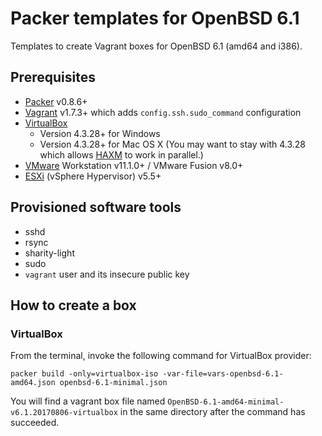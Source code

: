 # Packer templates for OpenBSD 6.1

Templates to create Vagrant boxes for OpenBSD 6.1 (amd64 and i386).


## Prerequisites

* [Packer] v0.8.6+
* [Vagrant] v1.7.3+ which adds `config.ssh.sudo_command` configuration
* [VirtualBox]
	* Version 4.3.28+ for Windows
	* Version 4.3.28+ for Mac OS X (You may want to stay with 4.3.28 which allows [HAXM] to work in parallel.)
* [VMware] Workstation v11.1.0+ / VMware Fusion v8.0+
* [ESXi] (vSphere Hypervisor) v5.5+

[ESXi]: http://www.vmware.com/products/vsphere-hypervisor
        "Free VMware vSphere Hypervisor, Free Virtualization (ESXi)"
[HAXM]: https://software.intel.com/en-us/android/articles/intel-hardware-accelerated-execution-manager
        "Intel&reg; Hardware Accelerated Execution Manager"
[Packer]: https://www.packer.io/ "Packer by HashiCorp"
[Vagrant]: https://www.vagrantup.com/ "Vagrant"
[VirtualBox]: https://www.virtualbox.org/ "Oracle VM VirtualBox"
[VMware]: http://www.vmware.com/ "VMware Virtualization for Desktop &amp; Server, Application, Public &amp; Hybrid Clouds"


## Provisioned software tools

* sshd
* rsync
* sharity-light
* sudo
* `vagrant` user and its insecure public key


## How to create a box

### VirtualBox

From the terminal, invoke the following command for VirtualBox provider:

    packer build -only=virtualbox-iso -var-file=vars-openbsd-6.1-amd64.json openbsd-6.1-minimal.json

You will find a vagrant box file named `OpenBSD-6.1-amd64-minimal-v6.1.20170806-virtualbox`
in the same directory after the command has succeeded.

Then you can add the box named `OpenBSD-6.1-amd64-minimal-v6.1.20170806-virtualbox`
to your box list by the following command:

    vagrant box add OpenBSD-6.1-amd64-minimal-v6.1.20170806-virtualbox.box --name OpenBSD-6.1-amd64-minimal-v6.1.20170806-virtualbox

### VMware

From the terminal, invoke the following command for VMware provider:

    packer build -only=vmware-iso -var-file=vars-openbsd-6.1-amd64.json openbsd-6.1-minimal.json

You will find a vagrant box file named `OpenBSD-6.1-amd64-minimal-v6.1.20170806-vmware.box`
in the same directory after the command has succeeded.

Then you can add the box named `OpenBSD-6.1-amd64-minimal-v6.1.20170806-vmawre`
to your box list by the following command:

    vagrant box add OpenBSD-6.1-amd64-minimal-v6.1.20170806-vmware.box --name OpenBSD-6.1-amd64-minimal-v6.1.20170806-vmware

In the `output` directory you will also find a VM image that can be directly
imported to VMware.


## Default settings

These default settings below are done by the file `Vagrantfile.OpenBSD-sh`
which will be included in the box.  Users can override this setting by users'
own `Vagrantfile`s.

### Synced Folder

Due to Vagrant limitation of OpenBSD support, Synced Folder of this box is
disabled by default.

### SSH Shell

Because Bash is not the standard shell for OpenBSD, default shell for non-
interactive SSH connection of this box is set to `/bin/sh`.


## Building a VM image on ESXi

In order to build a VM image on ESXi, you need to provide the following
environment variables:

* `REMOTE_HOST` - ESXi host name or IP address
* `REMOTE_USERNAME` - ESXi login user name
* `REMOTE_PASSWORD` - ESXi login password
* `REMOTE_DATASTORE` - ESXi datastore name where a VM image will be created

You also have to enable SSH and VNC on ESXi host.

The following command will build a VM image on your ESXi:

    packer build -only=esxi-iso -var-file=vars-openbsd-6.1-amd64.json openbsd-6.1-minimal.json

(Note that created VM will be unregistered from your Inventory.)


## Variants

`sudo` is enabled with all variants.

* `packer build -var-file=vars-openbsd-6.1-amd64.json openbsd-6.1-minimal.json` - OpenBSD 6.1 (amd64)
* `packer build -var-file=vars-openbsd-6.1-amd64.json openbsd-6.1-ansible.json` - OpenBSD 6.1 (amd64) with [Ansible]+[Testinfra]
* `packer build -var-file=vars-openbsd-6.1-amd64.json openbsd-6.1-x11.json` - OpenBSD 6.1 (amd64) with [X11]
* `packer build -var-file=vars-openbsd-6.1-amd64.json openbsd-6.1-dwm.json` - OpenBSD 6.1 (amd64) with X11 + [dwm] + [dmenu] + [st] + [SLiM]
* `packer build -var-file=vars-openbsd-6.1-amd64.json openbsd-6.1-xfce.json` - OpenBSD 6.1 (amd64) with [Xfce] + SLiM
* `packer build -var-file=vars-openbsd-6.1-i386.json openbsd-6.1-minimal.json` - OpenBSD 6.1 (i386)
* `packer build -var-file=vars-openbsd-6.1-i386.json openbsd-6.1-ansible.json` - OpenBSD 6.1 (i386) with Ansible+Testinfra
* `packer build -var-file=vars-openbsd-6.1-i386.json openbsd-6.1-x11.json` - OpenBSD 6.1 (i386) with X11
* `packer build -var-file=vars-openbsd-6.1-i386.json openbsd-6.1-dwm.json` - OpenBSD 6.1 (i386) with X11 + dwm + dmenu + st + SLiM
* `packer build -var-file=vars-openbsd-6.1-i386.json openbsd-6.1-xfce.json` - OpenBSD 6.1 (i386) with Xfce + SLiM

[Ansible]: https://www.ansible.com/ "Ansible is Simple IT Automation"
[dmenu]: http://tools.suckless.org/dmenu/ "dmenu | suckless.org tools"
[dwm]: http://dwm.suckless.org/ "suckless.org dwm - dynamic window manager"
[SLiM]: https://sourceforge.net/projects/slim.berlios/ "SLiM download | SourceForge.net"
[st]: http://st.suckless.org/ "suckless.org st - simple terminal"
[Testinfra]: https://testinfra.readthedocs.io/en/latest/ "Testinfra test your infrastructure &mdash; testinfra 1.4.2 documentation"
[X11]: https://www.x.org/wiki/ "X.Org"
[Xfce]: http://www.xfce.org/ "Xfce Desktop Environment"


## Build parameters

The following parameters can be set at build time by supplying `-var` or
`-var-file` command line options to `packer`:

* `vm_name` - VM name.  This also affects box file name and output directory name.
* `num_cpus` - Number of virtual CPUs.  Default value is 2.
* `mem_size` - RAM size of the created VM.  Default value is `512` which means 512MB.
* `disk_size` - Disk size of the created VM.  Default value is `40960` which means 40GB.
* `package_server`: - URL to download packages from.  Default value is `http://www.ftp.ne.jp/OpenBSD/`.
* `vagrant_username` - User name used for run time.  Vagrant box is set for this user.  Default value is `vagrant`.
* `vagrant_password` - Password for `vagrant_username`.  Default value is `vagrant`.
* `vagrant_group` - Group name that `vagrant_username` belongs to.  Default value is `vagrant`.
* `headless` - Launch the virtual machine in headless mode if set to `true`.  Default value is `false`.

- - -

Copyright &copy; 2017 Upper Stream Software.
